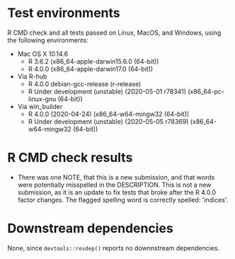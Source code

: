# Test environments

R CMD check and all tests passed on Linux, MacOS, and Windows, using the following environments:

* Mac OS X 10.14.6
  * R 3.6.2 (x86_64-apple-darwin15.6.0 (64-bit))
  * R 4.0.0 (x86_64-apple-darwin17.0 (64-bit))
* Via R-hub
  * R 4.0.0 debian-gcc-release (r-release)
  * R Under development (unstable) (2020-05-01 r78341) (x86_64-pc-linux-gnu (64-bit))
* Via win_builder
  * R 4.0.0 (2020-04-24) (x86_64-w64-mingw32 (64-bit))
  * R Under development (unstable) (2020-05-05 r78369) (x86_64-w64-mingw32 (64-bit))

# R CMD check results

* There was one NOTE, that this is a new submission, and that words were potentially
misspelled in the DESCRIPTION.  This is not a new submission, as it is an 
update to fix tests that broke after the R 4.0.0 factor changes.  The flagged spelling word
is correctly spelled: 'indices'.

# Downstream dependencies

None, since `devtools::revdep()` reports no downnstream dependencies.
